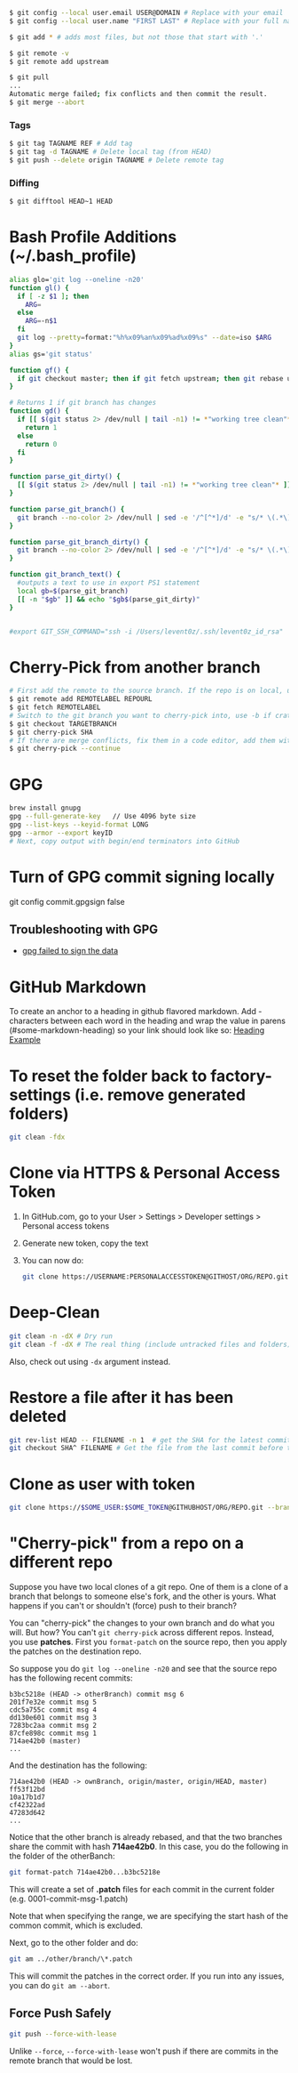 ```bash
$ git config --local user.email USER@DOMAIN # Replace with your email
$ git config --local user.name "FIRST LAST" # Replace with your full name
```

```bash
$ git add * # adds most files, but not those that start with '.'
```

```bash
$ git remote -v
$ git remote add upstream
```

```bash
$ git pull
...
Automatic merge failed; fix conflicts and then commit the result.
$ git merge --abort
```

### Tags

```bash
$ git tag TAGNAME REF # Add tag
$ git tag -d TAGNAME # Delete local tag (from HEAD)
$ git push --delete origin TAGNAME # Delete remote tag
```

### Diffing

```bash
$ git difftool HEAD~1 HEAD
```

# Bash Profile Additions (~/.bash_profile)

```bash
alias glo='git log --oneline -n20'
function gl() {
  if [ -z $1 ]; then
    ARG=
  else
    ARG=-n$1
  fi
  git log --pretty=format:"%h%x09%an%x09%ad%x09%s" --date=iso $ARG
}
alias gs='git status'

function gf() {
  if git checkout master; then if git fetch upstream; then git rebase upstream/master; fi; fi
}

# Returns 1 if git branch has changes
function gd() {
  if [[ $(git status 2> /dev/null | tail -n1) != *"working tree clean"* ]]; then
    return 1
  else
    return 0
  fi
}

function parse_git_dirty() {
  [[ $(git status 2> /dev/null | tail -n1) != *"working tree clean"* ]] && echo "*"
}

function parse_git_branch() {
  git branch --no-color 2> /dev/null | sed -e '/^[^*]/d' -e "s/* \(.*\)/\1/"
}

function parse_git_branch_dirty() {
  git branch --no-color 2> /dev/null | sed -e '/^[^*]/d' -e "s/* \(.*\)/\1$(parse_git_dirty)/"
}

function git_branch_text() {
  #outputs a text to use in export PS1 statement
  local gb=$(parse_git_branch)
  [[ -n "$gb" ]] && echo "$gb$(parse_git_dirty)"
}


#export GIT_SSH_COMMAND="ssh -i /Users/levent0z/.ssh/levent0z_id_rsa"

```

# Cherry-Pick from another branch

```bash
# First add the remote to the source branch. If the repo is on local, use absolute path for REPOURL
$ git remote add REMOTELABEL REPOURL
$ git fetch REMOTELABEL
# Switch to the git branch you want to cherry-pick into, use -b if crating new branch:
$ git checkout TARGETBRANCH
$ git cherry-pick SHA
# If there are merge conflicts, fix them in a code editor, add them with `git add` and then:
$ git cherry-pick --continue
```

# GPG

```bash
brew install gnupg
gpg --full-generate-key   // Use 4096 byte size
gpg --list-keys --keyid-format LONG
gpg --armor --export keyID
# Next, copy output with begin/end terminators into GitHub
```

# Turn of GPG commit signing locally

git config commit.gpgsign false

## Troubleshooting with GPG

-   [gpg failed to sign the data](https://stackoverflow.com/questions/41502146/git-gpg-onto-mac-osx-error-gpg-failed-to-sign-the-data/55646482#55646482)

# GitHub Markdown

To create an anchor to a heading in github flavored markdown. Add - characters between each word in the heading and wrap the value in parens (#some-markdown-heading) so your link should look like so:
[Heading Example](#heading-example)

# To reset the folder back to factory-settings (i.e. remove generated folders)

```bash
git clean -fdx
```

# Clone via HTTPS & Personal Access Token

1. In GitHub.com, go to your User > Settings > Developer settings > Personal access tokens
2. Generate new token, copy the text
3. You can now do:

    ```bash
    git clone https://USERNAME:PERSONALACCESSTOKEN@GITHOST/ORG/REPO.git
    ```

# Deep-Clean

```bash
git clean -n -dX # Dry run
git clean -f -dX # The real thing (include untracked files and folders)
```

Also, check out using `-dx` argument instead.

# Restore a file after it has been deleted

```bash
git rev-list HEAD -- FILENAME -n 1  # get the SHA for the latest commit that changed FILENAME
git checkout SHA^ FILENAME # Get the file from the last commit before the SHA
```

# Clone as user with token

```bash
git clone https://$SOME_USER:$SOME_TOKEN@GITHUBHOST/ORG/REPO.git --branch BRANCH PATH
```

# "Cherry-pick" from a repo on a different repo

Suppose you have two local clones of a git repo. One of them is a clone of a branch that belongs to someone else's fork, and the other is yours. What happens if you can't or shouldn't (force) push to their branch?

You can "cherry-pick" the changes to your own branch and do what you will. But how? You can't `git cherry-pick` across different repos. Instead, you use **patches**. First you `format-patch` on the source repo, then you apply the patches on the destination repo.

So suppose you do `git log --oneline -n20` and see that the source repo has the following recent commits:

```
b3bc5218e (HEAD -> otherBranch) commit msg 6
201f7e32e commit msg 5
cdc5a755c commit msg 4
dd130e601 commit msg 3
7283bc2aa commit msg 2
87cfe898c commit msg 1
714ae42b0 (master)
...
```

And the destination has the following:

```
714ae42b0 (HEAD -> ownBranch, origin/master, origin/HEAD, master)
ff53f12bd
10a17b1d7
cf42322ad
47283d642
...
```

Notice that the other branch is already rebased, and that the two branches share the commit with hash **714ae42b0**. In this case, you do the following in the folder of the otherBanch:

```bash
git format-patch 714ae42b0...b3bc5218e
```

This will create a set of **.patch** files for each commit in the current folder (e.g. 0001-commit-msg-1.patch)

Note that when specifying the range, we are specifying the start hash of the common commit, which is excluded.

Next, go to the other folder and do:

```bash
git am ../other/branch/\*.patch
```

This will commit the patches in the correct order. If you run into any issues, you can do `git am --abort`.


## Force Push Safely

```sh
git push --force-with-lease
```

Unlike `--force`, `--force-with-lease` won't push if there are commits in the remote branch that would be lost.

